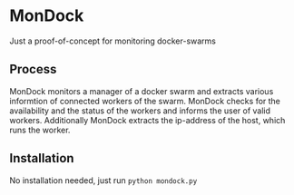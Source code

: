 # MonDock
Just a proof-of-concept for monitoring docker-swarms

## Process
MonDock monitors a manager of a docker swarm and extracts various informtion of connected workers of the swarm.
MonDock checks for the availability and the status of the workers and informs the user of valid workers.
Additionally MonDock extracts the ip-address of the host, which runs the worker.

## Installation
No installation needed, just run `python mondock.py`
